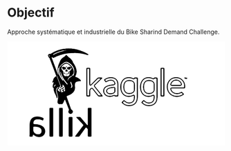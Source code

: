 
# Objectif

Approche systématique et industrielle du Bike Sharind Demand Challenge.

<img src="img/kagglekillawhite.png" width="900">
